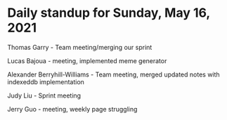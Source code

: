 # Daily standup for Sunday, May 16, 2021

Thomas Garry - Team meeting/merging our sprint

Lucas Bajoua - meeting, implemented meme generator

Alexander Berryhill-Williams - Team meeting, merged updated notes with indexeddb implementation

Judy Liu - Sprint meeting

Jerry Guo - meeting, weekly page struggling

